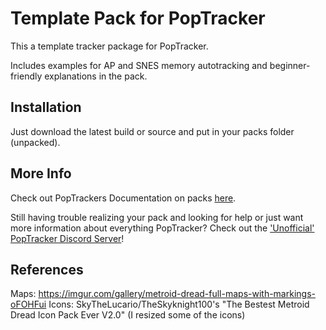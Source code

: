 # Template Pack for PopTracker

This a template tracker package for PopTracker.

Includes examples for AP and SNES memory autotracking and beginner-friendly explanations in the pack.

## Installation

Just download the latest build or source and put in your packs folder (unpacked).

## More Info

Check out PopTrackers Documentation on
packs [here](https://github.com/black-sliver/PopTracker/blob/master/doc/PACKS.md).

Still having trouble realizing your pack and looking for help or just want more information about everything PopTracker? Check out the ['Unofficial' PopTracker Discord Server](https://discord.com/invite/gwThqMCPgK)!

## References
Maps: https://imgur.com/gallery/metroid-dread-full-maps-with-markings-oFOHFui
Icons: SkyTheLucario/TheSkyknight100's "The Bestest Metroid Dread Icon Pack Ever V2.0" (I resized some of the icons)
